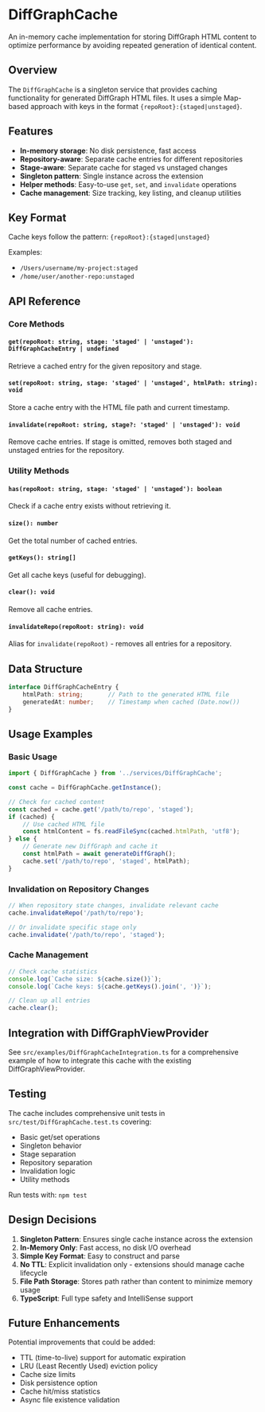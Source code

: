 # DiffGraphCache

An in-memory cache implementation for storing DiffGraph HTML content to optimize performance by avoiding repeated generation of identical content.

## Overview

The `DiffGraphCache` is a singleton service that provides caching functionality for generated DiffGraph HTML files. It uses a simple Map-based approach with keys in the format `{repoRoot}:{staged|unstaged}`.

## Features

- **In-memory storage**: No disk persistence, fast access
- **Repository-aware**: Separate cache entries for different repositories
- **Stage-aware**: Separate cache for staged vs unstaged changes  
- **Singleton pattern**: Single instance across the extension
- **Helper methods**: Easy-to-use `get`, `set`, and `invalidate` operations
- **Cache management**: Size tracking, key listing, and cleanup utilities

## Key Format

Cache keys follow the pattern: `{repoRoot}:{staged|unstaged}`

Examples:
- `/Users/username/my-project:staged`
- `/home/user/another-repo:unstaged`

## API Reference

### Core Methods

#### `get(repoRoot: string, stage: 'staged' | 'unstaged'): DiffGraphCacheEntry | undefined`
Retrieve a cached entry for the given repository and stage.

#### `set(repoRoot: string, stage: 'staged' | 'unstaged', htmlPath: string): void`
Store a cache entry with the HTML file path and current timestamp.

#### `invalidate(repoRoot: string, stage?: 'staged' | 'unstaged'): void`
Remove cache entries. If stage is omitted, removes both staged and unstaged entries for the repository.

### Utility Methods

#### `has(repoRoot: string, stage: 'staged' | 'unstaged'): boolean`
Check if a cache entry exists without retrieving it.

#### `size(): number`
Get the total number of cached entries.

#### `getKeys(): string[]`
Get all cache keys (useful for debugging).

#### `clear(): void`
Remove all cache entries.

#### `invalidateRepo(repoRoot: string): void`
Alias for `invalidate(repoRoot)` - removes all entries for a repository.

## Data Structure

```typescript
interface DiffGraphCacheEntry {
    htmlPath: string;       // Path to the generated HTML file
    generatedAt: number;    // Timestamp when cached (Date.now())
}
```

## Usage Examples

### Basic Usage

```typescript
import { DiffGraphCache } from '../services/DiffGraphCache';

const cache = DiffGraphCache.getInstance();

// Check for cached content
const cached = cache.get('/path/to/repo', 'staged');
if (cached) {
    // Use cached HTML file
    const htmlContent = fs.readFileSync(cached.htmlPath, 'utf8');
} else {
    // Generate new DiffGraph and cache it
    const htmlPath = await generateDiffGraph();
    cache.set('/path/to/repo', 'staged', htmlPath);
}
```

### Invalidation on Repository Changes

```typescript
// When repository state changes, invalidate relevant cache
cache.invalidateRepo('/path/to/repo');

// Or invalidate specific stage only
cache.invalidate('/path/to/repo', 'staged');
```

### Cache Management

```typescript
// Check cache statistics
console.log(`Cache size: ${cache.size()}`);
console.log(`Cache keys: ${cache.getKeys().join(', ')}`);

// Clean up all entries
cache.clear();
```

## Integration with DiffGraphViewProvider

See `src/examples/DiffGraphCacheIntegration.ts` for a comprehensive example of how to integrate this cache with the existing DiffGraphViewProvider.

## Testing

The cache includes comprehensive unit tests in `src/test/DiffGraphCache.test.ts` covering:
- Basic get/set operations
- Singleton behavior
- Stage separation
- Repository separation
- Invalidation logic
- Utility methods

Run tests with: `npm test`

## Design Decisions

1. **Singleton Pattern**: Ensures single cache instance across the extension
2. **In-Memory Only**: Fast access, no disk I/O overhead
3. **Simple Key Format**: Easy to construct and parse
4. **No TTL**: Explicit invalidation only - extensions should manage cache lifecycle
5. **File Path Storage**: Stores path rather than content to minimize memory usage
6. **TypeScript**: Full type safety and IntelliSense support

## Future Enhancements

Potential improvements that could be added:
- TTL (time-to-live) support for automatic expiration
- LRU (Least Recently Used) eviction policy
- Cache size limits
- Disk persistence option
- Cache hit/miss statistics
- Async file existence validation
